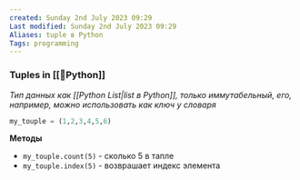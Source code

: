 ```yaml
---
created: Sunday 2nd July 2023 09:29
Last modified: Sunday 2nd July 2023 09:29
Aliases: tuple в Python
Tags: programming
---
```


### Tuples in [[📙Python]]
*Тип данных как [[Python List|list в Python]], только иммутабельный, его, например, можно использовать как ключ у словаря* 
```python
my_touple = (1,2,3,4,5,6)
```
**Методы**
- `my_touple.count(5)` - сколько 5 в тапле
- `my_touple.index(5)` - возврашает индекс элемента

